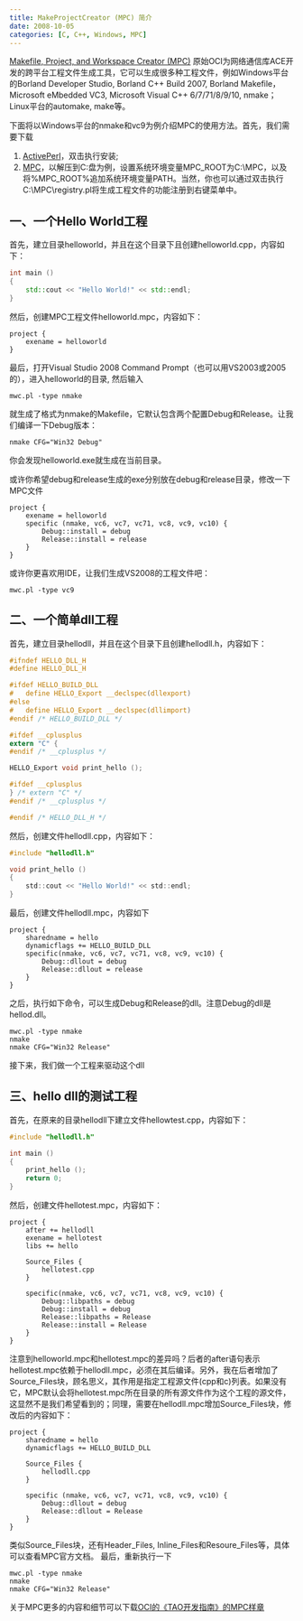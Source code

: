 ```yaml
---
title: MakeProjectCreator (MPC) 简介
date: 2008-10-05
categories: [C, C++, Windows, MPC]
---
```


[Makefile, Project, and Workspace Creator (MPC)](http://www.ociweb.com/products/mpc) 原始OCI为网络通信库ACE开发的跨平台工程文件生成工具，它可以生成很多种工程文件，例如Windows平台的Borland Developer Studio, Borland C++ Build 2007, Borland Makefile，Microsoft eMbedded VC3, Microsoft Visual C++ 6/7/71/8/9/10, nmake；Linux平台的automake, make等。

下面将以Windows平台的nmake和vc9为例介绍MPC的使用方法。首先，我们需要下载

 1. [ActivePerl](http://www.activestate.com/activeperl)，双击执行安装;
 1. [MPC](http://download.ociweb.com/MPC/)，以解压到C:盘为例，设置系统环境变量MPC_ROOT为C:\MPC，以及将%MPC_ROOT%追加系统环境变量PATH。当然，你也可以通过双击执行C:\MPC\registry.pl将生成工程文件的功能注册到右键菜单中。

## 一、一个Hello World工程 ##

首先，建立目录helloworld，并且在这个目录下且创建helloworld.cpp，内容如下：

```cpp
int main ()
{
    std::cout << "Hello World!" << std::endl;
}
```

然后，创建MPC工程文件helloworld.mpc，内容如下：

```plain
project {
	exename = helloworld
}
```

最后，打开Visual Studio 2008 Command Prompt（也可以用VS2003或2005的），进入helloworld的目录, 然后输入

    mwc.pl -type nmake

就生成了格式为nmake的Makefile，它默认包含两个配置Debug和Release。让我们编译一下Debug版本：

    nmake CFG="Win32 Debug"

你会发现helloworld.exe就生成在当前目录。

或许你希望debug和release生成的exe分别放在debug和release目录，修改一下MPC文件

```plain
project {
	exename = helloworld
	specific (nmake, vc6, vc7, vc71, vc8, vc9, vc10) {
		Debug::install = debug
		Release::install = release
	}
}
```

或许你更喜欢用IDE，让我们生成VS2008的工程文件吧：

	mwc.pl -type vc9

## 二、一个简单dll工程 ##

首先，建立目录hellodll，并且在这个目录下且创建hellodll.h，内容如下：

```c
#ifndef HELLO_DLL_H
#define HELLO_DLL_H

#ifdef HELLO_BUILD_DLL
#   define HELLO_Export __declspec(dllexport)
#else
#   define HELLO_Export __declspec(dllimport)
#endif /* HELLO_BUILD_DLL */

#ifdef __cplusplus
extern "C" {
#endif /* __cplusplus */

HELLO_Export void print_hello ();

#ifdef __cplusplus
} /* extern "C" */
#endif /* __cplusplus */

#endif /* HELLO_DLL_H */
```

然后，创建文件hellodll.cpp，内容如下：

```c
#include "hellodll.h"

void print_hello ()
{
    std::cout << "Hello World!" << std::endl;
}
```

最后，创建文件hellodll.mpc，内容如下

```plain
project {
	sharedname = hello
	dynamicflags += HELLO_BUILD_DLL
	specific(nmake, vc6, vc7, vc71, vc8, vc9, vc10) {
		Debug::dllout = debug
		Release::dllout = release
	}
}
```

之后，执行如下命令，可以生成Debug和Release的dll。注意Debug的dll是hellod.dll。

    mwc.pl -type nmake
    nmake
    nmake CFG="Win32 Release"

接下来，我们做一个工程来驱动这个dll

## 三、hello dll的测试工程 ##

首先，在原来的目录hellodll下建立文件hellowtest.cpp，内容如下：

```c
#include "hellodll.h"

int main ()
{
    print_hello ();
    return 0;
}
```

然后，创建文件hellotest.mpc，内容如下：

```plain
project {
	after += hellodll
	exename = hellotest
	libs += hello

	Source_Files {
		hellotest.cpp
	}

	specific(nmake, vc6, vc7, vc71, vc8, vc9, vc10) {
		Debug::libpaths = debug
		Debug::install = debug
		Release::libpaths = Release
		Release::install = Release
	}
}
```

注意到helloworld.mpc和hellotest.mpc的差异吗？后者的after语句表示hellotest.mpc依赖于hellodll.mpc，必须在其后编译。另外，我在后者增加了Source_Files块，顾名思义，其作用是指定工程源文件(cpp和c)列表。如果没有它，MPC默认会将hellotest.mpc所在目录的所有源文件作为这个工程的源文件，这显然不是我们希望看到的；同理，需要在hellodll.mpc增加Source_Files块，修改后的内容如下：

```plain
project {
	sharedname = hello
	dynamicflags += HELLO_BUILD_DLL

	Source_Files {
		hellodll.cpp
	}

	specific (nmake, vc6, vc7, vc71, vc8, vc9, vc10) {
		Debug::dllout = debug
		Release::dllout = Release
	}
}
```

类似Source_Files块，还有Header_Files, Inline_Files和Resoure_Files等，具体可以查看MPC官方文档。
最后，重新执行一下

    mwc.pl -type nmake
    nmake
    nmake CFG="Win32 Release"

关于MPC更多的内容和细节可以下载[OCI的《TAO开发指南》的MPC样章](http://downloads.ociweb.com/MPC/docs/html/MakeProjectCreator.html)
